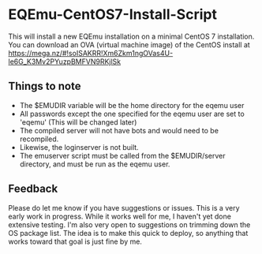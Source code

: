 # EQEmu-CentOS7-Install-Script
This will install a new EQEmu installation on a minimal CentOS 7 installation. You can download an OVA (virtual machine image) of the CentOS install at https://mega.nz/#!soISAKRR!Xm6Zkm1ngOVas4U-le6G_K3Mv2PYuzpBMFVN9RKjlSk

## Things to note
- The $EMUDIR variable will be the home directory for the eqemu user
- All passwords except the one specified for the eqemu user are set to 'eqemu' (This will be changed later)<br />
- The compiled server will not have bots and would need to be recompiled.<br />
- Likewise, the loginserver is not built.
- The emuserver script must be called from the $EMUDIR/server directory, and must be run as the eqemu user.

## Feedback
Please do let me know if you have suggestions or issues. This is a very early work in progress. While it works well for me, I haven't yet done extensive testing. I'm also very open to suggestions on trimming down the OS package list. The idea is to make this quick to deploy, so anything that works toward that goal is just fine by me.
